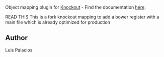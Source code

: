 Object mapping plugin for [Knockout](http://knockoutjs.com/) - Find the documentation [here](http://knockoutjs.com/documentation/plugins-mapping.html).

READ THIS
This is a fork knockout mapping to add a bower register with a main file which is already optimized for production

## Author
Luis Palacios
